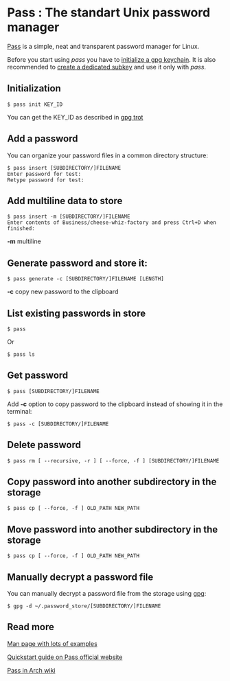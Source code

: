 
# Pass : The standart Unix password manager

[Pass](https://www.passwordstore.org/) is a simple, neat and transparent password manager for Linux.

Before you start using *pass* you have to [initialize a gpg keychain](gpg.md#init). It is also recommended to [create a dedicated subkey](gpg.md#subkey) and use it only with *pass*.

<a name='init'></a>

## Initialization
    
    $ pass init KEY_ID

You can get the KEY_ID as described in [gpg trot](gpg.md#list)

## Add a password

You can organize your password files in a common directory structure:

    $ pass insert [SUBDIRECTORY/]FILENAME
    Enter password for test: 
    Retype password for test:

## Add multiline data to store

    $ pass insert -m [SUBDIRECTORY/]FILENAME
    Enter contents of Business/cheese-whiz-factory and press Ctrl+D when finished:

**-m** multiline

## Generate password and store it:

    $ pass generate -c [SUBDIRECTORY/]FILENAME [LENGTH]

**-c** copy new password to the clipboard

## List existing passwords in store

    $ pass

Or
    
    $ pass ls

## Get password

    $ pass [SUBDIRECTORY/]FILENAME

Add **-c** option to copy password to the clipboard instead of showing it in the terminal:
    
    $ pass -c [SUBDIRECTORY/]FILENAME

## Delete password

    $ pass rm [ --recursive, -r ] [ --force, -f ] [SUBDIRECTORY/]FILENAME

## Copy password into another subdirectory in the storage

    $ pass cp [ --force, -f ] OLD_PATH NEW_PATH

## Move password into another subdirectory in the storage

    $ pass cp [ --force, -f ] OLD_PATH NEW_PATH


## Manually decrypt a password file

You can manually decrypt a password file from the storage using [gpg](gpg.md#decrypt):
    
    $ gpg -d ~/.password_store/[SUBDIRECTORY/]FILENAME

## Read more

[Man page with lots of examples](https://git.zx2c4.com/password-store/about/)

[Quickstart guide on Pass official website](https://www.passwordstore.org/)

[Pass in Arch wiki](https://wiki.archlinux.org/index.php/Pass)

